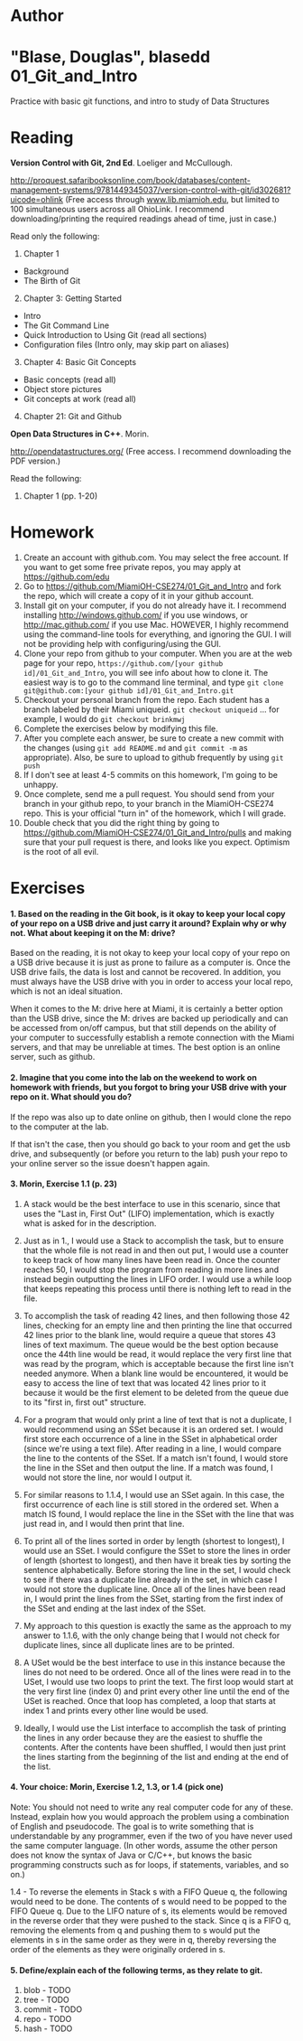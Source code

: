 Author
==========
"Blase, Douglas", blasedd
01_Git_and_Intro
================

Practice with basic git functions, and intro to study of Data Structures

Reading
=======

**Version Control with Git, 2nd Ed**. Loeliger and McCullough. 

http://proquest.safaribooksonline.com/book/databases/content-management-systems/9781449345037/version-control-with-git/id302681?uicode=ohlink (Free access through www.lib.miamioh.edu, but limited to 100 simultaneous users across all OhioLink. I recommend downloading/printing the required readings ahead of time, just in case.)

Read only the following:

1. Chapter 1
  * Background
  * The Birth of Git
2. Chapter 3: Getting Started
  * Intro
  * The Git Command Line
  * Quick Introduction to Using Git (read all sections)
  * Configuration files (Intro only, may skip part on aliases)
3. Chapter 4: Basic Git Concepts
  * Basic concepts (read all)
  * Object store pictures
  * Git concepts at work (read all)
4. Chapter 21: Git and Github

**Open Data Structures in C++**. Morin. 

http://opendatastructures.org/ (Free access. I recommend downloading the PDF version.)

Read the following:

1. Chapter 1 (pp. 1-20)

Homework
========

1. Create an account with github.com. You may select the free account. If you want to get some free private repos, you may apply at https://github.com/edu
2. Go to https://github.com/MiamiOH-CSE274/01_Git_and_Intro and fork the repo, which will create a copy of it in your github account.
3. Install git on your computer, if you do not already have it. I recommend installing http://windows.github.com/ if you use windows, or http://mac.github.com/ if you use Mac. HOWEVER, I highly recommend using the command-line tools for everything, and ignoring the GUI. I will not be providing help with configuring/using the GUI.
4. Clone your repo from github to your computer. When you are at the web page for your repo, `https://github.com/[your github id]/01_Git_and_Intro`, you will see info about how to clone it. The easiest way is to go to the command line terminal, and type `git clone git@github.com:[your github id]/01_Git_and_Intro.git`
5. Checkout your personal branch from the repo. Each student has a branch labeled by their Miami uniqueid. `git checkout uniqueid` ... for example, I would do `git checkout brinkmwj`
6. Complete the exercises below by modifying this file.
7. After you complete each answer, be sure to create a new commit with the changes (using `git add README.md` and `git commit -m` as appropriate). Also, be sure to upload to github frequently by using `git push`
8. If I don't see at least 4-5 commits on this homework, I'm going to be unhappy.
9. Once complete, send me a pull request. You should send from your branch in your github repo, to your branch in the MiamiOH-CSE274 repo. This is your official "turn in" of the homework, which I will grade.
10. Double check that you did the right thing by going to https://github.com/MiamiOH-CSE274/01_Git_and_Intro/pulls and making sure that your pull request is there, and looks like you expect. Optimism is the root of all evil.

Exercises
=========

#### 1. Based on the reading in the Git book, is it okay to keep your local copy of your repo on a USB drive and just carry it around? Explain why or why not. What about keeping it on the M: drive?

Based on the reading, it is not okay to keep your local copy of your repo on a USB drive because it is just as prone to failure as a computer is. Once the USB drive fails, the data is lost and cannot be recovered. In addition, you must always have the USB drive with you in order to access your local repo, which is not an ideal situation.

When it comes to the M: drive here at Miami, it is certainly a better option than the USB drive, since the M: drives are backed up periodically and can be accessed from on/off campus, but that still depends on the ability of your computer to successfully establish a remote connection with the Miami servers, and that may be unreliable at times. The best option is an online server, such as github.

#### 2. Imagine that you come into the lab on the weekend to work on homework with friends, but you forgot to bring your USB drive with your repo on it. What should you do?

If the repo was also up to date online on github, then I would clone the repo to the computer at the lab. 

If that isn't the case, then you should go back to your room and get the usb drive, and subsequently (or before you return to the lab) push your repo to your online server so the issue doesn't happen again.

#### 3. Morin, Exercise 1.1 (p. 23)

1. A stack would be the best interface to use in this scenario, since that uses the "Last in, First Out" (LIFO) implementation, which is exactly what is asked for in the description.

2. Just as in 1., I would use a Stack to accomplish the task, but to ensure that the whole file is not read in and then out put, I would use a counter to keep track of how many lines have been read in. Once the counter reaches 50, I would stop the program from reading in more lines and instead begin outputting the lines in LIFO order. I would use a while loop that keeps repeating this process until there is nothing left to read in the file.

3. To accomplish the task of reading 42 lines, and then following those 42 lines, checking for an empty line and then printing the line that occurred 42 lines prior to the blank line, would require a queue that stores 43 lines of text maximum. The queue would be the best option because once the 44th line would be read, it would replace the very first line that was read by the program, which is acceptable because the first line isn't needed anymore. When a blank line would be encountered, it would be easy to access the line of text that was located 42 lines prior to it because it would be the first element to be deleted from the queue due to its "first in, first out" structure.

4. For a program that would only print a line of text that is not a duplicate, I would recommend using an SSet because it is an ordered set. I would first store each occurrence of a line in the SSet in alphabetical order (since we're using a text file). After reading in a line, I would compare the line to the contents of the SSet. If a match isn't found, I would store the line in the SSet and then output the line. If a match was found, I would not store the line, nor would I output it.

5. For similar reasons to 1.1.4, I would use an SSet again. In this case, the first occurrence of each line is still stored in the ordered set. When a match IS found, I would replace the line in the SSet with the line that was just read in, and I would then print that line.

6. To print all of the lines sorted in order by length (shortest to longest), I would use an SSet. I would configure the SSet to store the lines in order of length (shortest to longest), and then have it break ties by sorting the sentence alphabetically. Before storing the line in the set, I would check to see if there was a duplicate line already in the set, in which case I would not store the duplicate line. Once all of the lines have been read in, I would print the lines from the SSet, starting from the first index of the SSet and ending at the last index of the SSet.


7. My approach to this question is exactly the same as the approach to my answer to 1.1.6, with the only change being that I would not check for duplicate lines, since all duplicate lines are to be printed.

8. A USet would be the best interface to use in this instance because the lines do not need to be ordered. Once all of the lines were read in to the USet, I would use two loops to print the text. The first loop would start at the very first line (index 0) and print every other line until the end of the USet is reached. Once that loop has completed, a loop that starts at index 1 and prints every other line would be used.

9. Ideally, I would use the List interface to accomplish the task of printing the lines in any order because they are the easiest to shuffle the contents. After the contents have been shuffled, I would then just print the lines starting from the beginning of the list and ending at the end of the list.


#### 4. Your choice: Morin, Exercise 1.2, 1.3, or 1.4 (pick one)

Note: You should not need to write any real computer code for any of these. Instead, explain how you would approach the problem using a combination of English and pseudocode. The goal is to write something that is understandable by any programmer, even if the two of you have never used the same computer language. (In other words, assume the other person does not know the syntax of Java or C/C++, but knows the basic programming constructs such as for loops, if statements, variables, and so on.)

1.4 - To reverse the elements in Stack s with a FIFO Queue q, the following would need to be done. The contents of s would need to be popped to the FIFO Queue q. Due to the LIFO nature of s, its elements would be removed in the reverse order that they were pushed to the stack. Since q is a FIFO q, removing the elements from q and pushing them to s would put the elements in s in the same order as they were in q, thereby reversing the order of the elements as they were originally ordered in s.

#### 5. Define/explain each of the following terms, as they relate to git.

1. blob - TODO
2. tree - TODO
3. commit - TODO
4. repo - TODO
5. hash - TODO